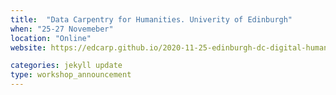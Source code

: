 ```yaml
---
title:  "Data Carpentry for Humanities. Univerity of Edinburgh"
when: "25-27 Novemeber"
location: "Online"
website: https://edcarp.github.io/2020-11-25-edinburgh-dc-digital-humanities/

categories: jekyll update
type: workshop_announcement
---
```

